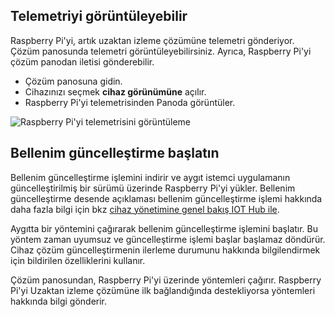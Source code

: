 ## <a name="view-the-telemetry"></a>Telemetriyi görüntüleyebilir

Raspberry Pi'yi, artık uzaktan izleme çözümüne telemetri gönderiyor. Çözüm panosunda telemetri görüntüleyebilirsiniz. Ayrıca, Raspberry Pi'yi çözüm panodan iletisi gönderebilir.

- Çözüm panosuna gidin.
- Cihazınızı seçmek **cihaz görünümüne** açılır.
- Raspberry Pi'yi telemetrisinden Panoda görüntüler.

![Raspberry Pi'yi telemetrisini görüntüleme][img-telemetry-display]

## <a name="initiate-the-firmware-update"></a>Bellenim güncelleştirme başlatın

Bellenim güncelleştirme işlemini indirir ve aygıt istemci uygulamanın güncelleştirilmiş bir sürümü üzerinde Raspberry Pi'yi yükler. Bellenim güncelleştirme desende açıklaması bellenim güncelleştirme işlemi hakkında daha fazla bilgi için bkz [cihaz yönetimine genel bakış IOT Hub ile][lnk-update-pattern].

Aygıtta bir yöntemini çağırarak bellenim güncelleştirme işlemini başlatır. Bu yöntem zaman uyumsuz ve güncelleştirme işlemi başlar başlamaz döndürür. Cihaz çözüm güncelleştirmenin ilerleme durumunu hakkında bilgilendirmek için bildirilen özelliklerini kullanır.

Çözüm panosundan, Raspberry Pi'yi üzerinde yöntemleri çağırır. Raspberry Pi'yi Uzaktan izleme çözümüne ilk bağlandığında destekliyorsa yöntemleri hakkında bilgi gönderir. 

[img-telemetry-display]: media/iot-suite-v1-raspberry-pi-kit-view-telemetry-advanced/telemetry.png
[lnk-update-pattern]: ../articles/iot-hub/iot-hub-device-management-overview.md
